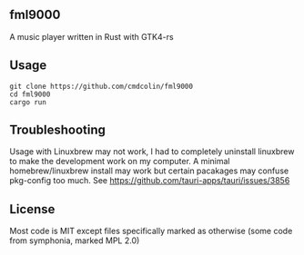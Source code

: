 ## fml9000

A music player written in Rust with GTK4-rs

## Usage

```
git clone https://github.com/cmdcolin/fml9000
cd fml9000
cargo run
```

## Troubleshooting

Usage with Linuxbrew may not work, I had to completely uninstall linuxbrew to
make the development work on my computer. A minimal homebrew/linuxbrew install
may work but certain pacakages may confuse pkg-config too much. See
https://github.com/tauri-apps/tauri/issues/3856

## License

Most code is MIT except files specifically marked as otherwise (some code from
symphonia, marked MPL 2.0)

